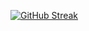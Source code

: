 [![GitHub Streak](https://streak-stats.demolab.com?user=simplycode07&theme=github-dark-blue&background=0D1117)](https://git.io/streak-stats)
